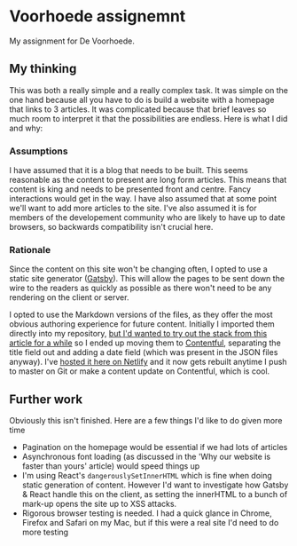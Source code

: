 # Voorhoede assignemnt

My assignment for De Voorhoede.

## My thinking

This was both a really simple and a really complex task. It was simple on the one hand because all you have to do is build a website with a homepage that links to 3 articles. It was complicated because that brief leaves so much room to interpret it that the possibilities are endless. Here is what I did and why:

### Assumptions

I have assumed that it is a blog that needs to be built. This seems reasonable as the content to present are long form articles. This means that content is king and needs to be presented front and centre. Fancy interactions would get in the way. I have also assumed that at some point we'll want to add more articles to the site. I've also assumed it is for members of the developement community who are likely to have up to date browsers, so backwards compatibility isn't crucial here.

### Rationale

Since the content on this site won't be changing often, I opted to use a static site generator ([Gatsby](https://www.gatsbyjs.org/)). This will allow the pages to be sent down the wire to the readers as quickly as possible as there won't need to be any rendering on the client or server. 

I opted to use the Markdown versions of the files, as they offer the most obvious authoring experience for future content. Initially I imported them directly into my repository, [but I'd wanted to try out the stack from this article for a while](https://www.gatsbyjs.org/blog/2017-12-06-gatsby-plus-contentful-plus-netlify/) so I ended up moving them to [Contentful](https://www.contentful.com), separating the title field out and adding a date field (which was present in the JSON files anyway). I've [hosted it here on Netlify](https://voorhoede-interview-aosmond.netlify.com) and it now gets rebuilt anytime I push to master on Git or make a content update on Contentful, which is cool.

## Further work

Obviously this isn't finished. Here are a few things I'd like to do given more time
- Pagination on the homepage would be essential if we had lots of articles
- Asynchronous font loading (as discussed in the 'Why our website is faster than yours' article) would speed things up
- I'm using React's <code>dangerouslySetInnerHTML</code> which is fine when doing static generation of content. However I'd want to investigate how Gatsby & React handle this on the client, as setting the innerHTML to a bunch of mark-up opens the site up to XSS attacks.
- Rigorous browser testing is needed. I had a quick glance in Chrome, Firefox and Safari on my Mac, but if this were a real site I'd need to do more testing 